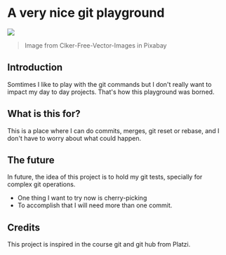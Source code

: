 # A very nice git playground
![](https://cdn.pixabay.com/photo/2012/04/13/18/56/bucket-33279_960_720.png)

> Image from Clker-Free-Vector-Images in Pixabay 

##  Introduction
Somtimes I like to play with the git commands but I don't really want to impact my day to day projects. That's how this playground was borned.

## What is this for?
This is a place where I can do commits, merges, git reset or rebase, and I don't have to worry about what could happen.

## The future
In future, the idea of this project is to hold my git tests, specially for complex git operations. 

* One thing I want to try now is cherry-picking
* To accomplish that I will need more than one commit.

## Credits
This project is inspired in the course git and git hub from Platzi.
